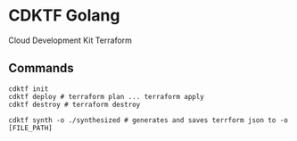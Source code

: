 # CDKTF Golang
Cloud Development Kit Terraform 

## Commands

```SHELL
cdktf init
cdktf deploy # terraform plan ... terraform apply
cdktf destroy # terraform destroy

cdktf synth -o ./synthesized # generates and saves terrform json to -o [FILE_PATH]

```